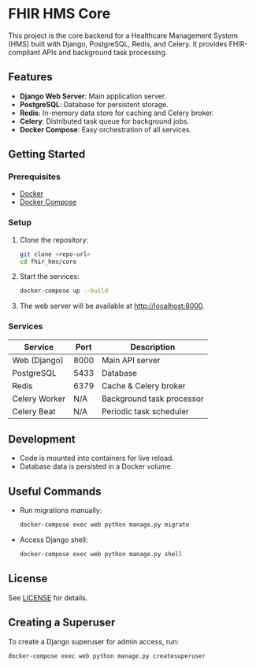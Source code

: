 # FHIR HMS Core

This project is the core backend for a Healthcare Management System (HMS) built with Django, PostgreSQL, Redis, and Celery. It provides FHIR-compliant APIs and background task processing.

## Features

- **Django Web Server**: Main application server.
- **PostgreSQL**: Database for persistent storage.
- **Redis**: In-memory data store for caching and Celery broker.
- **Celery**: Distributed task queue for background jobs.
- **Docker Compose**: Easy orchestration of all services.

## Getting Started

### Prerequisites

- [Docker](https://www.docker.com/)
- [Docker Compose](https://docs.docker.com/compose/)

### Setup

1. Clone the repository:
    ```bash
    git clone <repo-url>
    cd fhir_hms/core
    ```

2. Start the services:
    ```bash
    docker-compose up --build
    ```

3. The web server will be available at [http://localhost:8000](http://localhost:8000).

### Services

| Service       | Port   | Description                |
|---------------|--------|----------------------------|
| Web (Django)  | 8000   | Main API server            |
| PostgreSQL    | 5433   | Database                   |
| Redis         | 6379   | Cache & Celery broker      |
| Celery Worker | N/A    | Background task processor  |
| Celery Beat   | N/A    | Periodic task scheduler    |

## Development

- Code is mounted into containers for live reload.
- Database data is persisted in a Docker volume.

## Useful Commands

- Run migrations manually:
  ```bash
  docker-compose exec web python manage.py migrate
  ```
- Access Django shell:
  ```bash
  docker-compose exec web python manage.py shell
  ```

## License

See [LICENSE](../LICENSE) for details.

## Creating a Superuser

To create a Django superuser for admin access, run:

```bash
docker-compose exec web python manage.py createsuperuser
```